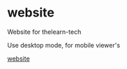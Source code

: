 # website
Website for thelearn-tech


Use desktop mode, for mobile viewer's

[website](https://thelearn-tech.github.io/website)
